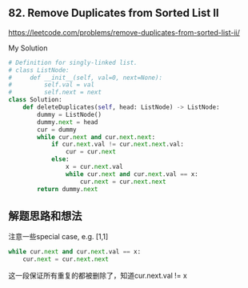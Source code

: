 ## 82. Remove Duplicates from Sorted List II

https://leetcode.com/problems/remove-duplicates-from-sorted-list-ii/

My Solution

```python
# Definition for singly-linked list.
# class ListNode:
#     def __init__(self, val=0, next=None):
#         self.val = val
#         self.next = next
class Solution:
    def deleteDuplicates(self, head: ListNode) -> ListNode:
        dummy = ListNode()
        dummy.next = head
        cur = dummy
        while cur.next and cur.next.next:        
            if cur.next.val != cur.next.next.val:
                cur = cur.next
            else:
                x = cur.next.val
                while cur.next and cur.next.val == x:
                    cur.next = cur.next.next
        return dummy.next
```

## 解题思路和想法
注意一些special case, e.g. [1,1]

```python
while cur.next and cur.next.val == x:
    cur.next = cur.next.next
```
这一段保证所有重复的都被删除了，知道cur.next.val != x
    
   
